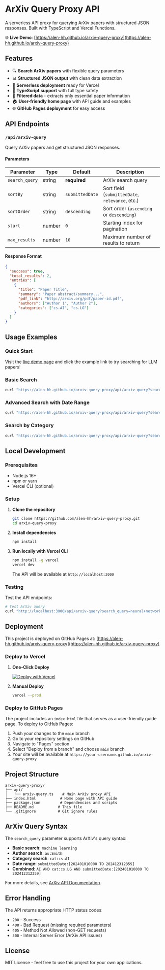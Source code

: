 # ArXiv Query Proxy API

A serverless API proxy for querying ArXiv papers with structured JSON responses. Built with TypeScript and Vercel Functions.

🌐 **Live Demo**: [https://alen-hh.github.io/arxiv-query-proxy](https://alen-hh.github.io/arxiv-query-proxy)

## Features

- 🔍 **Search ArXiv papers** with flexible query parameters
- 📊 **Structured JSON output** with clean data extraction
- 🚀 **Serverless deployment** ready for Vercel
- 📝 **TypeScript support** with full type safety
- 🎯 **Filtered data** - extracts only essential paper information
- 🏠 **User-friendly home page** with API guide and examples
- 🌐 **GitHub Pages deployment** for easy access

## API Endpoints

### `/api/arxiv-query`

Query ArXiv papers and get structured JSON responses.

#### Parameters

| Parameter | Type | Default | Description |
|-----------|------|---------|-------------|
| `search_query` | string | **required** | ArXiv search query |
| `sortBy` | string | `submittedDate` | Sort field (`submittedDate`, `relevance`, etc.) |
| `sortOrder` | string | `descending` | Sort order (`ascending` or `descending`) |
| `start` | number | `0` | Starting index for pagination |
| `max_results` | number | `10` | Maximum number of results to return |

#### Response Format

```json
{
  "success": true,
  "total_results": 2,
  "entries": [
    {
      "title": "Paper Title",
      "summary": "Paper abstract/summary...",
      "pdf_link": "http://arxiv.org/pdf/paper-id.pdf",
      "authors": ["Author 1", "Author 2"],
      "categories": ["cs.AI", "cs.LG"]
    }
  ]
}
```

## Usage Examples

### Quick Start
Visit the [live demo page](https://alen-hh.github.io/arxiv-query-proxy) and click the example link to try searching for LLM papers!

### Basic Search
```bash
curl "https://alen-hh.github.io/arxiv-query-proxy/api/arxiv-query?search_query=machine+learning"
```

### Advanced Search with Date Range
```bash
curl "https://alen-hh.github.io/arxiv-query-proxy/api/arxiv-query?search_query=AI+AND+submittedDate:[202509290000+TO+202509300000]&sortBy=submittedDate&sortOrder=descending&max_results=5"
```

### Search by Category
```bash
curl "https://alen-hh.github.io/arxiv-query-proxy/api/arxiv-query?search_query=cat:cs.AI&max_results=3"
```

## Local Development

### Prerequisites
- Node.js 16+ 
- npm or yarn
- Vercel CLI (optional)

### Setup

1. **Clone the repository**
   ```bash
   git clone https://github.com/alen-hh/arxiv-query-proxy.git
   cd arxiv-query-proxy
   ```

2. **Install dependencies**
   ```bash
   npm install
   ```

3. **Run locally with Vercel CLI**
   ```bash
   npm install -g vercel
   vercel dev
   ```
   
   The API will be available at `http://localhost:3000`

### Testing

Test the API endpoints:

```bash
# Test ArXiv query
curl "http://localhost:3000/api/arxiv-query?search_query=neural+networks&max_results=2"
```

## Deployment

This project is deployed on GitHub Pages at: [https://alen-hh.github.io/arxiv-query-proxy](https://alen-hh.github.io/arxiv-query-proxy)

### Deploy to Vercel

1. **One-Click Deploy**
   
   [![Deploy with Vercel](https://vercel.com/button)](https://vercel.com/new/clone?repository-url=https://github.com/alen-hh/arxiv-query-proxy)

2. **Manual Deploy**
   ```bash
   vercel --prod
   ```

### Deploy to GitHub Pages

The project includes an `index.html` file that serves as a user-friendly guide page. To deploy to GitHub Pages:

1. Push your changes to the `main` branch
2. Go to your repository settings on GitHub
3. Navigate to "Pages" section
4. Select "Deploy from a branch" and choose `main` branch
5. Your site will be available at `https://your-username.github.io/arxiv-query-proxy`

## Project Structure

```
arxiv-query-proxy/
├── api/
│   └── arxiv-query.ts    # Main ArXiv proxy API
├── index.html           # Home page with API guide
├── package.json         # Dependencies and scripts
├── README.md           # This file
└── .gitignore          # Git ignore rules
```

## ArXiv Query Syntax

The `search_query` parameter supports ArXiv's query syntax:

- **Basic search**: `machine learning`
- **Author search**: `au:Smith`
- **Category search**: `cat:cs.AI`
- **Date range**: `submittedDate:[202401010000 TO 202412312359]`
- **Combined**: `AI AND cat:cs.LG AND submittedDate:[202401010000 TO 202412312359]`

For more details, see [ArXiv API Documentation](https://arxiv.org/help/api/user-manual).

## Error Handling

The API returns appropriate HTTP status codes:

- `200` - Success
- `400` - Bad Request (missing required parameters)
- `405` - Method Not Allowed (non-GET requests)
- `500` - Internal Server Error (ArXiv API issues)

## License

MIT License - feel free to use this project for your own applications.
